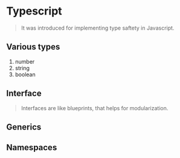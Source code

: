 # Typescript 

>It was introduced for implementing type saftety in Javascript.

## Various types
1) number
2) string
3) boolean

## Interface

>Interfaces are like blueprints, that helps for modularization.

## Generics

## Namespaces